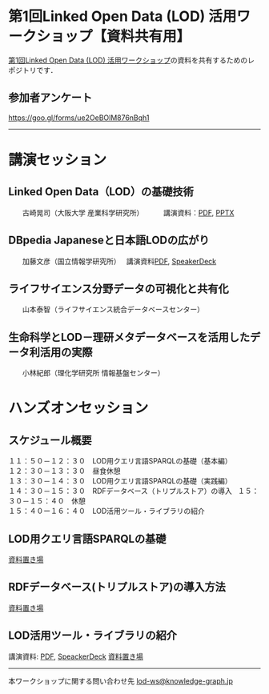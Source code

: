 # 第1回Linked Open Data (LOD) 活用ワークショップ【資料共有用】
[第1回Linked Open Data (LOD) 活用ワークショップ](http://peatix.com/event/280261)の資料を共有するためのレポジトリです．

## 参加者アンケート
https://goo.gl/forms/ue2OeBOlM876nBqh1

---
# 講演セッション
## Linked Open Data（LOD）の基礎技術
　　古崎晃司（大阪大学 産業科学研究所）  
　　講演資料：[PDF](https://github.com/KnowledgeGraphJapan/LODws1st/blob/master/LOD-WS-tokyo-Overview-20170803.pdf), [PPTX](https://github.com/KnowledgeGraphJapan/LODws1st/blob/master/LOD-WS-tokyo-Overview-20170803.pptx)
## DBpedia Japaneseと日本語LODの広がり
　　加藤文彦（国立情報学研究所）
   講演資料[PDF](DBpediaJapanese-LOD.pdf), [SpeakerDeck](https://speakerdeck.com/fumi/dbpeida-and-lod-in-japanese)
## ライフサイエンス分野データの可視化と共有化
　　山本泰智（ライフサイエンス統合データベースセンター）
## 生命科学とLOD－理研メタデータベースを活用したデータ利活用の実際
　　小林紀郎（理化学研究所 情報基盤センター）

# ハンズオンセッション
## スケジュール概要
１１：５０－１２：３０　LOD用クエリ言語SPARQLの基礎（基本編）   
１２：３０－１３：３０　昼食休憩   
１３：３０－１４：３０　LOD用クエリ言語SPARQLの基礎（実践編）    
１４：３０－１５：３０　RDFデータベース（トリプルストア）の導入   
１５：３０－１５：４０　休憩   
１５：４０ー１６：４０　LOD活用ツール・ライブラリの紹介   　

## LOD用クエリ言語SPARQLの基礎　
[資料置き場](https://github.com/KnowledgeGraphJapan/LODws1st/tree/master/SPARQL-Lec)

## RDFデータベース(トリプルストア)の導入方法
[資料置き場](https://github.com/KnowledgeGraphJapan/LODws1st/tree/master/RDF-DB)

## LOD活用ツール・ライブラリの紹介
講演資料: [PDF](SPARQL-Library.pdf), [SpeackerDeck](https://speakerdeck.com/fumi/sparql-library)
[資料置き場](https://github.com/KnowledgeGraphJapan/sparql-library-examples)

---
本ワークショップに関する問い合わせ先
lod-ws@knowledge-graph.jp
